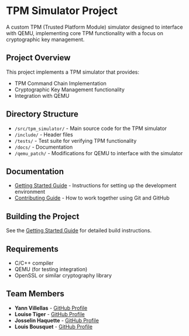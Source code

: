 # TPM Simulator Project

A custom TPM (Trusted Platform Module) simulator designed to interface with QEMU, implementing core TPM functionality with a focus on cryptographic key management.

## Project Overview

This project implements a TPM simulator that provides:

- TPM Command Chain Implementation
- Cryptographic Key Management functionality
- Integration with QEMU

## Directory Structure

- `/src/tpm_simulator/` - Main source code for the TPM simulator
- `/include/` - Header files
- `/tests/` - Test suite for verifying TPM functionality
- `/docs/` - Documentation
- `/qemu_patch/` - Modifications for QEMU to interface with the simulator

## Documentation

- [Getting Started Guide](docs/getting-started.md) - Instructions for setting up the development environment
- [Contributing Guide](docs/CONTRIBUTING.md) - How to work together using Git and GitHub

## Building the Project

See the [Getting Started Guide](docs/getting-started.md) for detailed build instructions.

## Requirements

- C/C++ compiler
- QEMU (for testing integration)
- OpenSSL or similar cryptography library

## Team Members

- **Yann Villellas** - [GitHub Profile](https://github.com/yannvillellas)
- **Louise Tiger** - [GitHub Profile](https://github.com/LouiseT2)
- **Josselin Haquette** - [GitHub Profile](https://github.com/Rosselinno)
- **Louis Bousquet** - [GitHub Profile](https://github.com/lioloup)
